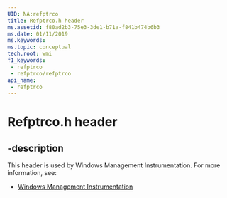 ```yaml
---
UID: NA:refptrco
title: Refptrco.h header
ms.assetid: f80ad2b3-75e3-3de1-b71a-f841b474b6b3
ms.date: 01/11/2019
ms.keywords: 
ms.topic: conceptual
tech.root: wmi
f1_keywords:
 - refptrco
 - refptrco/refptrco
api_name:
 - refptrco
---
```


# Refptrco.h header


## -description

This header is used by Windows Management Instrumentation. For more information, see:

- [Windows Management Instrumentation](../_wmi/index.md)

